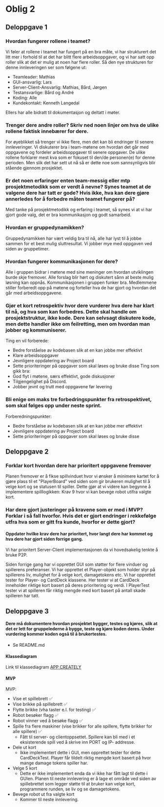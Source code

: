# Oblig 2 

## Deloppgave 1

### Hvordan fungerer rollene i teamet?
Vi føler at rollene i teamet har fungert på en bra måte, vi har strukturert det litt mer i forhold til at det har blitt flere arbeidsoppgaver, og vi har satt opp roller slik at det er mulig at noen har flere roller. Så den nye strukturen for denne innleveringen ser som følgene ut:
- Teamleader: Mathias
- GUI-ansvarlig: Lars
- Server-Client-Ansvarlig: Mathias, Bård, Jørgen
- Testansvarlige: Bård og André
- Koding: Alle
- Kundekontakt: Kenneth Langedal

Ellers har alle bidratt til dokumentasjon og deltatt i møter.

### Trenger dere andre roller? Skriv ned noen linjer om hva de ulike rollene faktisk innebærer for dere.

For øyeblikket så trenger vi ikke flere, men det kan bli endringer til senere innleveringer.
Vi diskuterer bra i team-møtene om hvordan det går med oppgavene og fordeler arbeidsoppgaver til senere oppgaver.
De ulike rollene forklarer mest kva som er fokuset til den/de personen(e) for denne perioden.
Men slik det har sett ut nå så er dette noe som sannsynligvis blir stående gjennom prosjektet.

### Er det noen erfaringer enten team-messig eller mtp prosjektmetodikk som er verdt å nevne? Synes teamet at de valgene dere har tatt er gode? Hvis ikke, hva kan dere gjøre annerledes for å forbedre måten teamet fungerer på?

Med tanke på prosjektmetodikk og erfaring i teamet, så  synes vi at vi har gjort gode valg, det er bra kommunikasjon og godt samarbeid.


### Hvordan er gruppedynamikken?

Gruppedynamikken har vært veldig bra til nå, alle har lyst til å jobbe sammen for et best mulig sluttresultat.
Vi jobber mye med oppgaven ved siden av gruppetimer.

### Hvordan fungerer kommunikasjonen for dere?

Alle i gruppen bidrar i møtene med sine meninger om hvordan utviklingen burde skje fremover.
Alle forslag blir hørt og diskutert sånn at beste mulig løsning kan oppnås.
Kommunikasjonen i gruppen funker bra.
Medlemmene stiller forberedt opp på møtene og forteller hva de har gjort og hvordan det går med arbeidsoppgavene.


### Gjør et kort retrospektiv hvor dere vurderer hva dere har klart til nå, og hva som kan forbedres. Dette skal handle om prosjektstruktur, ikke kode. Dere kan selvsagt diskutere kode, men dette handler ikke om feilretting, men om hvordan man jobber og kommuniserer.

Ting en vil forberede:
- Bedre forståelse av kodebasen slik at en kan jobbe mer effektivt
- Klare arbeidsoppgaver
- Jevnligere oppdatering av Project board
- Sette prioriteringer på oppgaver som skal løses og bruke disse
Ting som gikk bra:
- God flyt i møtene, særs effektivt, gode diskusjoner
- Tilgjengelighet på Discord.
- Jobber jevnt og trutt med oppgavene før levering

### Bli enige om maks tre forbedringspunkter fra retrospektivet, som skal følges opp under neste sprint.

Forberedningspunkter:
- Bedre forståelse av kodebasen slik at en kan jobbe mer effektivt
- Jevnligere oppdatering av Project board
- Sette prioriteringer på oppgaver som skal løses og bruke disse


## Deloppgave 2


### Forklar kort hvordan dere har prioritert oppgavene fremover
Planen fremover er å fikse spillvinduet hvor vi ønsker å minimere kartet for å gjøre plass til et "PlayerBoard" ved siden som gir brukeren
mulighet til å velge kort og se statusen til spiller.
Dette gjør at vi videre kan begynne å implementere spilllogikken: Krav 9 hvor vi kan bevege robot utifra valgte kort.

### Har dere gjort justeringer på kravene som er med i MVP? Forklar i så fall hvorfor. Hvis det er gjort endringer i rekkefølge utfra hva som er gitt fra kunde, hvorfor er dette gjort?


#### Oppdater hvilke krav dere har prioritert, hvor langt dere har kommet og hva dere har gjort siden forrige gang.
Vi har prioritert Server-Client implementasjonen da vi hovedsakelig tenkte å bruke P2P.

Siden forrige gang har vi opprettet GUI som støtter for flere vinduer og spillerens preferanser.
Vi har opprettet et Player-objekt som holder styr på spillerens liv, mulighet for å velge kort, damagetokens etc.
Vi har opprettet tester for Player- og CardDeck klassene.
Her tester vi at CardDeck inneholder riktige kort basert på deres prioritering og verdi.
I PlayerTest tester vi at spilleren får riktig mengde med kort basert på antall skade spilleren har tatt.

## Deloppgave 3

#### Dere må dokumentere hvordan prosjektet bygger, testes og kjøres, slik at det er lett for gruppelederne å bygge, teste og kjøre koden deres. Under vurdering kommer koden også til å brukertestes.
- Se README.md

#### Klassediagram

Link til klassediagram [APP CREATELY](https://app.creately.com/diagram/E4uRJsPIcEz/edit)

#### MVP
MVP:
- Vise et spillebrett ✅
- Vise brikke på spillebrett ✅
- Flytte brikke (vha taster e.l. for testing) ✅
- Robot besøker flagg ✅
- Robot vinner ved å besøke flagg ✅
- Spille fra flere maskiner (vise brikker for alle spillere, flytte brikker for alle spillere) ✅
    - Fått til server- og clientoppsettet. Spillere kan bli med i et eksisterende spill ved å skrive inn PORT og IP- addresse.
- Dele ut kort
    - Ikke implementert dette i GUI, men opprettet tester for dette CardDeckTest. Player får tildelt riktig mengde kort basert på hvor mange damage tokens spiller har.
- Velge 5 kort
    - Dette er ikke implementert enda da vi ikke har fått lagt til dette i GUIen. Planen til neste innlevering er å lage et område ved siden av spillebrettet som legger støtte til at bruker kan velge kort, programmere runden,  se liv og se damagetokens.
- Bevege robot ut fra valgte kort
    - Kommer til neste innlevering.




